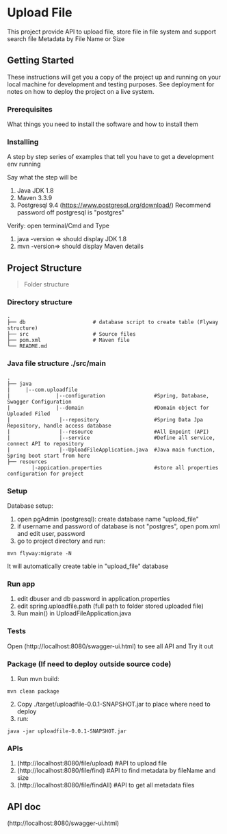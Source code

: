 # Upload File

This project provide API to upload file, store file in file system and support search file Metadata by File Name or Size

## Getting Started

These instructions will get you a copy of the project up and running on your local machine for development and testing purposes. See deployment for notes on how to deploy the project on a live system.

### Prerequisites

What things you need to install the software and how to install them


### Installing

A step by step series of examples that tell you have to get a development env running

Say what the step will be

1. Java JDK 1.8
2. Maven 3.3.9
3. Postgresql 9.4 (https://www.postgresql.org/download/) 
    Recommend password off postgresql is "postgres"

Verify:
open terminal/Cmd and Type
1. java -version => should display JDK 1.8
2. mvn -version=> should display Maven details

## Project Structure

> Folder structure

### Directory structure

    .
    ├── db                      # database script to create table (Flyway structure)
    ├── src                     # Source files
    ├── pom.xml                 # Maven file
    └── README.md
    
### Java file structure ./src/main

    .
    ├── java
    |     |--com.uploadfile
    |               |--configuration                #Spring, Database, Swagger Configuration
    |               |--domain                       #Domain object for Uploaded Filed
    |                |--repository                  #Spring Data Jpa Repository, handle access database
    |                |--resource                    #All Enpoint (API)
    |                |--service                     #Define all service, connect API to repository
    |                |--UploadFileApplication.java  #Java main function, Spring boot start from here
    ├── resources
            |-appication.properties                 #store all properties configuration for project
    

### Setup

Database setup:

1. open pgAdmin (postgresql): create database name "upload_file"
2. if username and password of database is not "postgres", open pom.xml and edit user, password
3. go to project directory and run:
```
mvn flyway:migrate -N
```
It will automatically create table in "upload_file" database

### Run app
1. edit dbuser and db password in application.properties
2. edit spring.uploadfile.path (full path to folder stored uploaded file)
2. Run main() in UploadFileApplication.java
### Tests
Open (http://localhost:8080/swagger-ui.html) to see all API and Try it out

### Package (If need to deploy outside source code)
1. Run mvn build:
```
mvn clean package
```
2. Copy ./target/uploadfile-0.0.1-SNAPSHOT.jar to place where need to deploy
3. run:
```
java -jar uploadfile-0.0.1-SNAPSHOT.jar
```
### APIs
1. (http://localhost:8080/file/upload)      #API to upload file
2. (http://localhost:8080/file/find)        #API to find metadata by fileName and size
3. (http://localhost:8080/file/findAll)     #API to get all metadata files
## API doc
(http://localhost:8080/swagger-ui.html)


